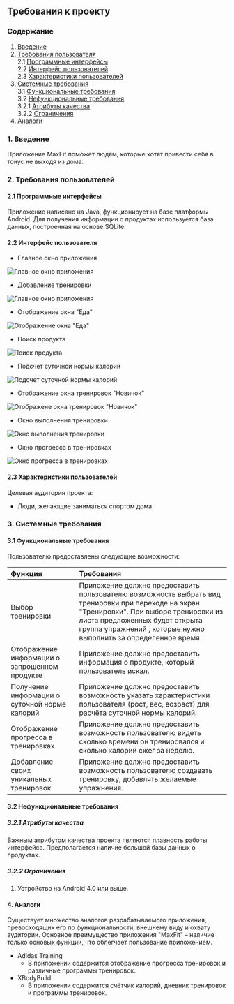 ## Требования к проекту

### Содержание
1. [Введение](#intro)<br>
2. [Требования пользователя](#2)<br>
 2.1 [Программные интерфейсы](#2.1)<br>
 2.2 [Интерфейс пользователей](#2.2)<br>
 2.3 [Характеристики пользователей](#2.3)<br>
3. [Системные требования](#3)<br>
 3.1 [Функциональные требования](#3.1)<br>
 3.2 [Нефункциональные требования](#3.2)<br>
   3.2.1 [Атрибуты качества](#3.2.1)<br>
   3.2.2 [Ограничения](#3.2.2)<br>
4. [Аналоги](#4)<br>


### 1. Введение<a name="intro"></a>
Приложение MaxFit поможет людям, которые хотят привести себя в тонус не выходя из дома.

### 2. Требования пользователей<a name="2"></a>

#### 2.1 Программные интерфейсы<a name="2.1"></a>
Приложение написано на Java, функционирует на базе платформы Android. Для получения информации о продуктах используется база данных, построенная на основе SQLite.
#### 2.2 Интерфейс пользователя<a name="2.2"></a>

- Главное окно приложения

![Главное окно приложения](mockups/MainWindow.png)

- Добавление тренировки

![Главное окно приложения](mockups/addtrain.png)

- Отображение окна "Еда" 

![Отображение окна "Еда"](mockups/food.png)

- Поиск продукта

![Поиск продукта](mockups/searchfood.png)

- Подсчет суточной нормы калорий

![Подсчет суточной нормы калорий](mockups/countCalories.png)

- Отображение окна тренировок "Новичок"

![Отображене окна тренировок "Новичок"](mockups/trainexample.png)

- Окно выполнения тренировки

![Окно выполнения тренировки](mockups/doexe.png)

- Окно прогресса в тренировках

![Окно прогресса в тренировках](mockups/progress.png)

#### 2.3 Характеристики пользователей<a name="2.3"></a>
Целевая аудитория проекта:
- Люди, желающие заниматься спортом дома.
### 3. Системные требования<a name="3"></a>
#### 3.1 Функциональные требования<a name="3.1"></a>
Пользователю предоставлены следующие возможности:

| Функция | Требования | 
|:---|:---|
| Выбор тренировки |Приложение должно предоставить пользователю возможность выбрать вид тренировки при переходе на экран "Тренировки". При выборе тренировки из листа предложенных будет открыта группа упражнений , которые нужно выполнить за определенное время. |
| Отображение информации о запрошенном продукте |Приложение должно предоставить информация о продукте, который пользователь искал. |
| Получение информации о суточной норме калорий | Приложение должно предоставить возможность указать характеристики пользователя (рост, вес, возраст) для расчёта суточной нормы калорий. |
| Отображение прогресса в тренировках | Приложение должно предоставить возможность пользователю видеть сколько времени он тренировался  и сколько калорий сжег за неделю. |
| Добавление своих уникальных тренировок  | Приложение должно предоставить возможность пользователю создавать тренировку, добавлять желаемые упражнения.  |

#### 3.2 Нефункциональные требования<a name="3.2"></a>
##### 3.2.1 Атрибуты качества<a name="3.2.1"></a>
Важным атрибутом качества проекта являются плавность работы интерфейса. Предполагается наличие большой базы данных о продуктах.
##### 3.2.2 Ограничения<a name="3.2.2"></a>
1. Устройство на Android 4.0 или выше.
#### 4.  Аналоги <a name="4"></a>
Существует множество аналогов разрабатываемого приложения, превосходящих его по функциональности, внешнему виду и охвату аудитории.
Основное преимущество приложения "MaxFit" – наличие только основых функций, что облегчает пользование приложением.

-  Adidas Training
    - В приложении содержится отображение прогресса тренировок и различные программы тренировок. 
-   XBodyBuild
    -   В приложении содержится счётчик калорий, дневник тренировок и программы тренировок.
    

